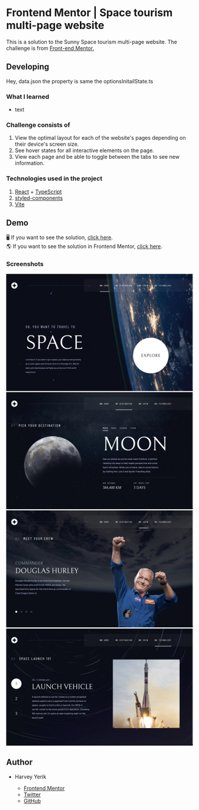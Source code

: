 # Frontend Mentor | Space tourism multi-page website

This is a solution to the Sunny Space tourism multi-page website. The challenge is from [Front-end Mentor.](https://www.frontendmentor.io/challenges/space-tourism-multipage-website-gRWj1URZ3)

## Developing

Hey, data.json the property is same the optionsInitailState.ts

### What I learned

- text

### Challenge consists of

1. View the optimal layout for each of the website's pages depending on their device's screen size.
1. See hover states for all interactive elements on the page.
1. View each page and be able to toggle between the tabs to see new information.

### Technologies used in the project

1. [React](https://es.reactjs.org/) + [TypeScript](https://www.typescriptlang.org/)
1. [styled-components](https://styled-components.com/)
1. [Vite](https://vitejs.dev/)

## Demo

🖥 If you want to see the solution, [click here]().
<br/>
🌎 If you want to see the solution in Frontend Mentor, [click here]().

### Screenshots

<img src="./screenshots/home-ss.png" />
<img src="./screenshots/destination-ss.png" />
<img src="./screenshots/crew-ss.png" />
<img src="./screenshots/tech-ss.png" />

## Author

- Harvey Yerik

  - [Frontend Mentor](https://www.frontendmentor.io/profile/YerikAH)
  - [Twitter](https://twitter.com/yerikhar)
  - [GitHub](https://github.com/YerikAH)
